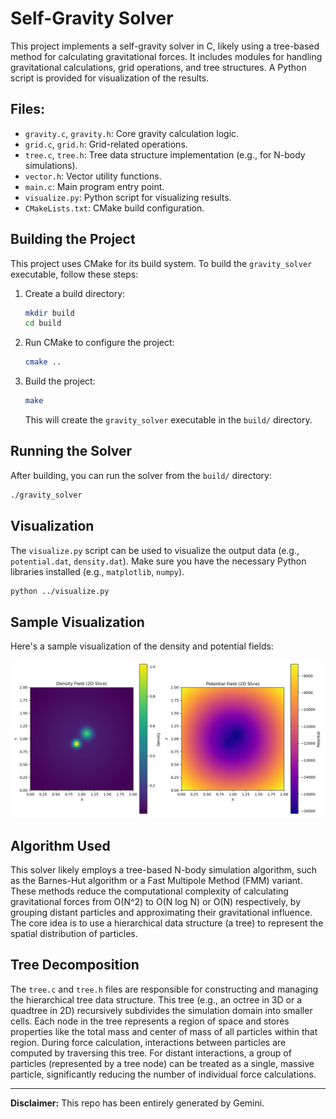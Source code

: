 # Self-Gravity Solver

This project implements a self-gravity solver in C, likely using a tree-based method for calculating gravitational forces. It includes modules for handling gravitational calculations, grid operations, and tree structures. A Python script is provided for visualization of the results.

## Files:
- `gravity.c`, `gravity.h`: Core gravity calculation logic.
- `grid.c`, `grid.h`: Grid-related operations.
- `tree.c`, `tree.h`: Tree data structure implementation (e.g., for N-body simulations).
- `vector.h`: Vector utility functions.
- `main.c`: Main program entry point.
- `visualize.py`: Python script for visualizing results.
- `CMakeLists.txt`: CMake build configuration.

## Building the Project

This project uses CMake for its build system. To build the `gravity_solver` executable, follow these steps:

1. Create a build directory:
   ```bash
   mkdir build
   cd build
   ```

2. Run CMake to configure the project:
   ```bash
   cmake ..
   ```

3. Build the project:
   ```bash
   make
   ```

   This will create the `gravity_solver` executable in the `build/` directory.

## Running the Solver

After building, you can run the solver from the `build/` directory:

```bash
./gravity_solver
```

## Visualization

The `visualize.py` script can be used to visualize the output data (e.g., `potential.dat`, `density.dat`). Make sure you have the necessary Python libraries installed (e.g., `matplotlib`, `numpy`).

```bash
python ../visualize.py
```

## Sample Visualization

Here's a sample visualization of the density and potential fields:

![Density and Potential Slice](density_potential_slice.png)

## Algorithm Used

This solver likely employs a tree-based N-body simulation algorithm, such as the Barnes-Hut algorithm or a Fast Multipole Method (FMM) variant. These methods reduce the computational complexity of calculating gravitational forces from O(N^2) to O(N log N) or O(N) respectively, by grouping distant particles and approximating their gravitational influence. The core idea is to use a hierarchical data structure (a tree) to represent the spatial distribution of particles.

## Tree Decomposition

The `tree.c` and `tree.h` files are responsible for constructing and managing the hierarchical tree data structure. This tree (e.g., an octree in 3D or a quadtree in 2D) recursively subdivides the simulation domain into smaller cells. Each node in the tree represents a region of space and stores properties like the total mass and center of mass of all particles within that region. During force calculation, interactions between particles are computed by traversing this tree. For distant interactions, a group of particles (represented by a tree node) can be treated as a single, massive particle, significantly reducing the number of individual force calculations.

---
**Disclaimer:** This repo has been entirely generated by Gemini.